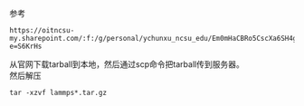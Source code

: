 参考
```
https://oitncsu-my.sharepoint.com/:f:/g/personal/ychunxu_ncsu_edu/Em0mHaCBRo5CscXa6SH4gqUBY2Ybfubm706RDzJzjAR46A?e=S6KrHs
```
从官网下载tarball到本地，然后通过scp命令把tarball传到服务器。  
然后解压
```
tar -xzvf lammps*.tar.gz
```

